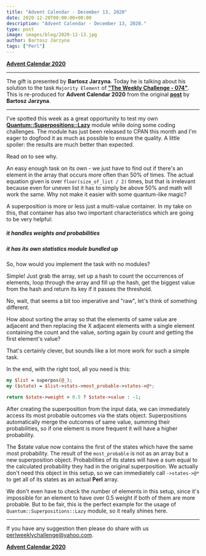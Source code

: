 ```yaml
---
title: "Advent Calendar - December 13, 2020"
date: 2020-12-20T00:00:00+00:00
description: "Advent Calendar - December 13, 2020."
type: post
image: images/blog/2020-12-13.jpg
author: Bartosz Jarzyna
tags: ["Perl"]
---
```


[**Advent Calendar 2020**](/blog/advent-calendar-2020)
***

The gift is presented by **Bartosz Jarzyna**. Today he is talking about his solution to the task `Majority Element` of **["The Weekly Challenge - 074"](/blog/perl-weekly-challenge-074)**. This is re-produced for **Advent Calendar 2020** from the original [**post**](https://brtastic.xyz/blog/article/perl-weekly-74) by **Bartosz Jarzyna**.

***

I've spotted this week as a great opportunity to test my own [**Quantum::Superpositions::Lazy**](https://metacpan.org/pod/Quantum::Superpositions::Lazy) module while doing some coding challenges. The module has just been released to CPAN this month and I'm eager to dogfood it as much as possible to ensure the quality. A little spoiler: the results are much better than expected.

Read on to see why.

An easy enough task on its own - we just have to find out if there's an element in the array that occurs more often than 50% of times. The actual equation given is over `floor(size_of_list / 2)` times, but that is irrelevant because even for uneven list it has to simply be above 50% and math will work the same. Why not make it easier with some quantum-like magic?

A superposition is more or less just a multi-value container. In my take on this, that container has also two important characteristics which are going to be very helpful:

##### it handles weights and probabilities
##### it has its own statistics module bundled up

So, how would you implement the task with no modules?

Simple! Just grab the array, set up a hash to count the occurrences of elements, loop through the array and fill up the hash, get the biggest value from the hash and return its key if it passes the threshold.

No, wait, that seems a bit too imperative and "raw", let's think of something different.

How about sorting the array so that the elements of same value are adjacent and then replacing the X adjacent elements with a single element containing the count and the value, sorting again by count and getting the first element's value?

That's certainly clever, but sounds like a lot more work for such a simple task.

In the end, with the right tool, all you need is this:

```perl
my $list = superpos(@_);
my ($state) = $list->stats->most_probable->states->@*;

return $state->weight > 0.5 ? $state->value : -1;
```

After creating the superposition from the input data, we can immediately access its most probable outcomes via the stats object. Superpositions automatically merge the outcomes of same value, summing their probabilities, so if one element is more frequent it will have a higher probability.

The $state value now contains the first of the states which have the same most probability. The result of the `most_probable` is not as an array but a new superposition object. Probabilities of its states will have a sum equal to the calculated probability they had in the original superposition. We actually don't need this object in this setup, so we can immediately call `->states->@*` to get all of its states as an actual **Perl** array.

We don't even have to check the number of elements in this setup, since it's impossible for an element to have over 0.5 weight if both of them are more probable. But to be fair, this is the perfect example for the usage of `Quantum::Superpositions::Lazy` module, so it really shines here.

***

If you have any suggestion then please do share with us <perlweeklychallenge@yahoo.com>.

[**Advent Calendar 2020**](/blog/advent-calendar-2020)
